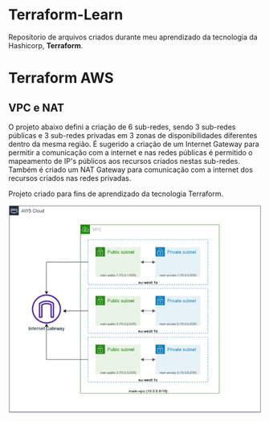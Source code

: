 # Terraform-Learn

Reposítorio de arquivos criados durante meu aprendizado da tecnologia da Hashicorp, <b>Terraform</b>.

# Terraform AWS

<h2>VPC e NAT</h2>

<p>O projeto abaixo defini a criação de 6 sub-redes, sendo 3 sub-redes públicas e 3 sub-redes privadas em 3 zonas de disponibilidades diferentes dentro da mesma região.
É sugerido a criação de um Internet Gateway para permitir a comunicação com a internet e nas redes públicas é permitido o mapeamento de IP's públicos aos recursos criados
nestas sub-redes. Também é criado um NAT Gateway para comunicação com a internet dos recursos criados nas redes privadas.

Projeto criado para fins de aprendizado da tecnologia Terraform.</p>


<img src="terraform-aws/VPC and NAT/diagram-vpc.png" alt="Alt text" title="Optional title">
